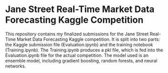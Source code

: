 # Jane Street Real-Time Market Data Forecasting Kaggle Competition
This repository contains my finalized submissions for the Jane Street Real-Time Market Data Forecasting Kaggle competition. It is split into two parts: the Kaggle submission file (Evaluation.ipynb) and the training notebook (Training.ipynb). The Training.ipynb produces a pkl file, which is fed into the Evaluation.ipynb file for the actual competition. The model used is an ensemble model, including gradient boosting, random forests, and neural networks.
